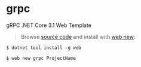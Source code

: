 # grpc

gRPC .NET Core 3.1 Web Template

> Browse [source code](https://github.com/NetCoreTemplates/grpc) and install with [web new](https://docs.servicestack.net/web-new):

    $ dotnet tool install -g web

    $ web new grpc ProjectName
